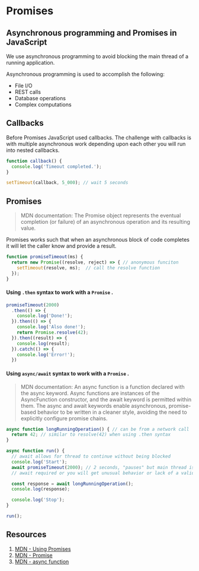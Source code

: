 # Promises 

## Asynchronous programming and Promises in JavaScript 

We use asynchronous programming to avoid blocking the main thread of a running application. 

Asynchronous programming is used to accomplish the following: 

* File I/O
* REST calls 
* Database operations 
* Complex computations

## Callbacks 

Before Promises JavaScript used callbacks. The challenge with callbacks is with multiple asynchronous work depending upon each other you will run into nested callbacks.

```javascript 
function callback() {
  console.log('Timeout completed.'); 
}

setTimeout(callback, 5_000); // wait 5 seconds
```


## Promises

> MDN documentation: The Promise object represents the eventual completion (or failure) of an asynchronous operation and its resulting value.

Promises works such that when an asynchronous block of code completes it will let the caller know and provide a result. 

```javascript 
function promiseTimeout(ms) {
  return new Promise((resolve, reject) => { // anonymous funciton
    setTimeout(resolve, ms);  // call the resolve function
  });
}
```

#### Using `.then` syntax to work with a `Promise` .

```javascript
promiseTimeout(2000)
  .then(() => {
    console.log('Done!');
  }).then(() => {
    console.log('Also done!'); 
    return Promise.resolve(42);
  }).then((result) => {
    console.log(result);
  }).catch(() => {
    console.log('Error!'); 
  }) 
```

#### Using `async/await` syntax to work with a `Promise` . 

> MDN documentation: An async function is a function declared with the async keyword. Async functions are instances of the AsyncFunction constructor, and the await keyword is permitted within them. The async and await keywords enable asynchronous, promise-based behavior to be written in a cleaner style, avoiding the need to explicitly configure promise chains.

```javascript 
async function longRunningOperation() { // can be from a network call
  return 42; // similar to resolve(42) when using .then syntax
}

async function run() {
  // await allows for thread to continue without being blocked 
  console.log('Start'); 
  await promiseTimeout(2000); // 2 seconds, "pauses" but main thread is not blocked
  // await required or you will get unusual behavior or lack of a valid result from the Promise

  const response = await longRunningOperation(); 
  console.log(response);

  console.log('Stop'); 
}

run();
```

## Resources 

1. [MDN - Using Promises](https://developer.mozilla.org/en-US/docs/Web/JavaScript/Guide/Using_promises)
1. [MDN - Promise](https://developer.mozilla.org/en-US/docs/Web/JavaScript/Reference/Global_Objects/Promise)
1. [MDN - async function](https://developer.mozilla.org/en-US/docs/Web/JavaScript/Reference/Statements/async_function)
